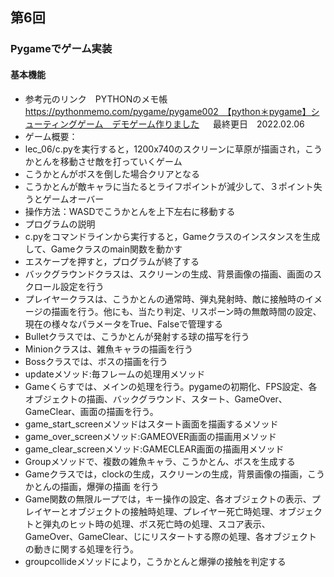 ## 第6回
### Pygameでゲーム実装
#### 基本機能
- 参考元のリンク　PYTHONのメモ帳　https://pythonmemo.com/pygame/pygame002　【python＊pygame】シューティングゲーム　デモゲーム作りました 　
最終更日　2022.02.06
- ゲーム概要：
- lec_06/c.pyを実行すると，1200x740のスクリーンに草原が描画され，こうかとんを移動させ敵を打っていくゲーム
- こうかとんがボスを倒した場合クリアとなる
- こうかとんが敵キャラに当たるとライフポイントが減少して、３ポイント失うとゲームオーバー
- 操作方法：WASDでこうかとんを上下左右に移動する
- プログラムの説明
- c.pyをコマンドラインから実行すると，Gameクラスのインスタンスを生成して、Gameクラスのmain関数を動かす
- エスケープを押すと，プログラムが終了する
- バックグラウンドクラスは、スクリーンの生成、背景画像の描画、画面のスクロール設定を行う
- プレイヤークラスは、こうかとんの通常時、弾丸発射時、敵に接触時のイメージの描画を行う。他にも、当たり判定、リスポーン時の無敵時間の設定、現在の様々なパラメータをTrue、Falseで管理する
- Bulletクラスでは、こうかとんが発射する球の描写を行う
- Minionクラスは、雑魚キャラの描画を行う
- Bossクラスでは、ボスの描画を行う
- updateメソッド:毎フレームの処理用メソッド
- Gameくらすでは、メインの処理を行う。pygameの初期化、FPS設定、各オブジェクトの描画、バックグラウンド、スタート、GameOver、GameClear、画面の描画を行う。
- game_start_screenメソッドはスタート画面を描画するメソッド
- game_over_screenメソッド:GAMEOVER画面の描画用メソッド
- game_clear_screenメソッド:GAMECLEAR画面の描画用メソッド
- Groupメソッドで、複数の雑魚キャラ、こうかとん、ボスを生成する
- Gameクラスでは，clockの生成，スクリーンの生成，背景画像の描画，こうかとんの描画，爆弾の描画
を行う
- Game関数の無限ループでは，キー操作の設定、各オブジェクトの表示、プレイヤーとオブジェクトの接触時処理、プレイヤー死亡時処理、オブジェクトと弾丸のヒット時の処理、ボス死亡時の処理、スコア表示、 GameOver、GameClear、じにリスタートする際の処理、各オブジェクトの動きに関する処理を行う。
- groupcollideメソッドにより，こうかとんと爆弾の接触を判定する
